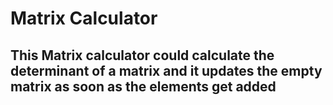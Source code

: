 # Matrix Calculator
## This Matrix calculator could calculate the determinant of a matrix and it updates the empty matrix as soon as the elements get added